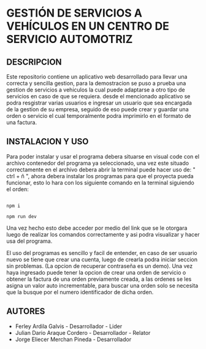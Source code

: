 # GESTIÓN DE SERVICIOS A VEHÍCULOS EN UN CENTRO DE SERVICIO AUTOMOTRIZ

## DESCRIPCION
Este repositorio contiene un aplicativo web desarrollado para llevar una correcta y sencilla gestion, para la demostracion se puso a prueba una gestion de servicios a vehiculos la cual puede adaptarse a otro tipo de servicios en caso de que se requiera. desde el mencionado aplicativo se podra resgistrar varias usuarios e ingresar un usuario que sea encargada de la gestion de su empresa, seguido de eso puede crear y guardar una orden o servicio el cual temporalmente podra imprimirlo en el formato de una factura.


## INSTALACION Y USO
Para poder instalar y usar el programa debera situarse en visual code con el archivo contenedor del programa ya seleccionado, una vez este situado correctamente en el archivo debera abrir la terminal puede hacer uso de: " ctrl + ñ ", ahora debera instalar los programas para que el proyecta pueda funcionar, esto lo hara con los siguiente comando en la terminal siguiendo el orden:

```Primer paso

npm i
```
```Segundo paso
npm run dev
```
 Una vez hecho esto debe acceder por medio del link que se le otorgara luego de realizar los comandos correctamente y asi podra visualizar y hacer usa del programa.

El uso del programas es sencillo y facil de entender, en caso de ser usuario nuevo se tiene que crear una cuenta, luego de crearla podra iniciar seccion sin problemas. (La opcion de recuperar contraseña es un demo). Una vez haya ingresado puede tener la opcion de crear una orden de servicio o obtener la factura de una orden previamente creada, a las ordenes se les asigna un valor auto incrementable, para buscar una orden solo se necesita que la busque por el numero identificador de dicha orden.

## AUTORES
- Ferley Ardila Galvis - Desarrollador - Lider
- Julian Dario Araque Cordero - Desarrollador - Relator
- Jorge Eliecer Merchan Pineda - Desarrollador
